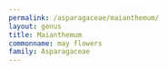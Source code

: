 ```yaml
---
permalink: /asparagaceae/maianthemum/
layout: genus
title: Maianthemum
commonname: may flowers
family: Asparagaceae
---
```

